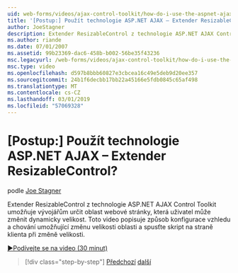 ```yaml
---
uid: web-forms/videos/ajax-control-toolkit/how-do-i-use-the-aspnet-ajax-resizablecontrol-extender
title: '[Postup:] Použít technologie ASP.NET AJAX – Extender ResizableControl? | Dokumenty Microsoft'
author: JoeStagner
description: Extender ResizableControl z technologie ASP.NET AJAX Control Toolkit umožňuje vývojářům určit oblast webové stránky, která uživatel může změnit velikost dynamické...
ms.author: riande
ms.date: 07/01/2007
ms.assetid: 99b23369-dac6-458b-b002-56be35f43236
msc.legacyurl: /web-forms/videos/ajax-control-toolkit/how-do-i-use-the-aspnet-ajax-resizablecontrol-extender
msc.type: video
ms.openlocfilehash: d597b8bbb60827e3cbcea16c49e5deb9d20ee357
ms.sourcegitcommit: 24b1f6decbb17bb22a45166e5fdb0845c65af498
ms.translationtype: MT
ms.contentlocale: cs-CZ
ms.lasthandoff: 03/01/2019
ms.locfileid: "57069328"
---
```

<a name="how-do-i-use-the-aspnet-ajax-resizablecontrol-extender"></a>[Postup:] Použít technologie ASP.NET AJAX – Extender ResizableControl?
====================
podle [Joe Stagner](https://github.com/JoeStagner)

Extender ResizableControl z technologie ASP.NET AJAX Control Toolkit umožňuje vývojářům určit oblast webové stránky, která uživatel může změnit dynamicky velikost. Toto video popisuje způsob konfigurace vzhledu a chování umožňující změnu velikosti oblasti a spusťte skript na straně klienta při změně velikosti.

[&#9654;Podívejte se na video (30 minut)](https://channel9.msdn.com/Blogs/ASP-NET-Site-Videos/how-do-i-use-the-aspnet-ajax-resizablecontrol-extender)

> [!div class="step-by-step"]
> [Předchozí](how-do-i-use-the-aspnet-ajax-validatorcallout-extender.md)
> [další](how-do-i-use-the-aspnet-ajax-tabs-control.md)
